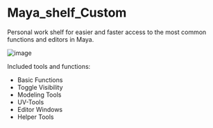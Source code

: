 # Maya_shelf_Custom
Personal work shelf for easier and faster access to the most common functions and editors in Maya.

![image](https://github.com/ThomasSchienagel/Maya_shelf_Custom/assets/135319899/9fbc6524-7400-4456-98de-0ef7658a7c01)

Included tools and functions:
- Basic Functions
- Toggle Visibility 
- Modeling Tools
- UV-Tools
- Editor Windows
- Helper Tools
